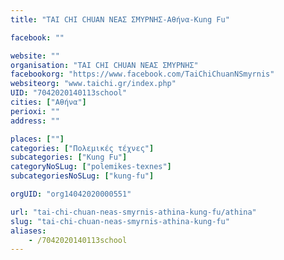 ```yaml
---
title: "TAI CHI CHUAN ΝΕΑΣ ΣΜΥΡΝΗΣ-Αθήνα-Kung Fu"

facebook: ""

website: ""
organisation: "TAI CHI CHUAN ΝΕΑΣ ΣΜΥΡΝΗΣ"
facebookorg: "https://www.facebook.com/TaiChiChuanNSmyrnis"
websiteorg: "www.taichi.gr/index.php"
UID: "7042020140113school"
cities: ["Αθήνα"]
perioxi: ""
address: ""

places: [""]
categories: ["Πολεμικές τέχνες"]
subcategories: ["Kung Fu"]
categoryNoSLug: ["polemikes-texnes"]
subcategoriesNoSLug: ["kung-fu"]

orgUID: "org14042020000551"

url: "tai-chi-chuan-neas-smyrnis-athina-kung-fu/athina"
slug: "tai-chi-chuan-neas-smyrnis-athina-kung-fu"
aliases:
    - /7042020140113school
---
```





